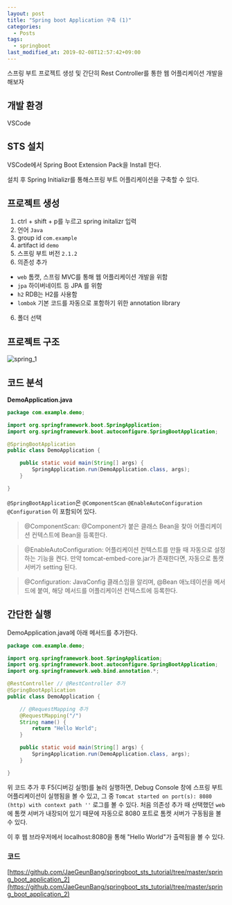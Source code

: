 ```yaml
---
layout: post
title: "Spring boot Application 구축 (1)"
categories:
  - Posts
tags:
  - springboot
last_modified_at: 2019-02-08T12:57:42+09:00
---
```


스프링 부트 프로젝트 생성 및 간단히 Rest Controller를 통한 웹 어플리케이션 개발을 해보자

## 개발 환경
VSCode

## STS 설치
VSCode에서 Spring Boot Extension Pack을 Install 한다.

설치 후 Spring Initializr를 통해스프링 부트 어플리케이션을 구축할 수 있다.

## 프로젝트 생성
1. ctrl + shift + p를 누르고 spring initalizr 입력
1. 언어 `Java`
2. group id `com.example`
3. artifact id `demo`
4. 스프링 부트 버전 `2.1.2`
5. 의존성 추가 
- `web`  톰캣, 스프링 MVC를 통해 웹 어플리케이션 개발을 위함
- `jpa` 하이버네이트 등 JPA 를 위함
- `h2` RDB는 H2를 사용함
- `lombok` 기본 코드를 자동으로 포함하기 위한 annotation library
6. 폴더 선택

## 프로젝트 구조
![spring_1](https://user-images.githubusercontent.com/22383120/52461676-68dd8880-2bb3-11e9-970b-0e1da0fb2498.PNG)

## 코드 분석
**DemoApplication.java**
```java
package com.example.demo;

import org.springframework.boot.SpringApplication;
import org.springframework.boot.autoconfigure.SpringBootApplication;

@SpringBootApplication
public class DemoApplication {

	public static void main(String[] args) {
		SpringApplication.run(DemoApplication.class, args);
	}

}
```
`@SpringBootApplication`은 `@ComponentScan` `@EnableAutoConfiguration` `@Configuration` 이 포함되어 있다.

> @ComponentScan: @Component가 붙은 클래스 Bean을 찾아 어플리케이션 컨텍스트에 Bean을 등록한다.

> @EnableAutoConfiguration: 어플리케이션 컨텍스트를 만들 때 자동으로 설정하는 기능을 켠다. 만약 tomcat-embed-core.jar가 존재한다면, 자동으로 톰캣 서버가 setting 된다.

> @Configuration: JavaConfig 클래스임을 알리며, @Bean 애노테이션을 메서드에 붙여, 해당 메서드를 어플리케이션 컨텍스트에 등록한다.

## 간단한 실행
DemoApplication.java에 아래 메서드를 추가한다.
```java
package com.example.demo;

import org.springframework.boot.SpringApplication;
import org.springframework.boot.autoconfigure.SpringBootApplication;
import org.springframework.web.bind.annotation.*;

@RestController // @RestController 추가
@SpringBootApplication
public class DemoApplication {

	// @RequestMapping 추가
	@RequestMapping("/")
	String name() {
		return "Hello World";
	}

	public static void main(String[] args) {
		SpringApplication.run(DemoApplication.class, args);
	}

} 
```
위 코드 추가 후 F5(디버깅 실행)를 눌러 실행하면, Debug Console 창에 스프링 부트 어플리케이션이 실행됨을 볼 수 있고, 그 중 `Tomcat started on port(s): 8080 (http) with context path ''` 로그를 볼 수 있다.
처음 의존성 추가 때 선택했던 `web`에 톰캣 서버가 내장되어 있기 때문에 자동으로 8080 포트로 톰켓 서버가 구동됨을 볼 수 있다.

이 후 웹 브라우저에서 localhost:8080을 통해 "Hello World"가 출력됨을 볼 수 있다.

### 코드
[https://github.com/JaeGeunBang/springboot_sts_tutorial/tree/master/spring_boot_application_2](https://github.com/JaeGeunBang/springboot_sts_tutorial/tree/master/spring_boot_application_2)
